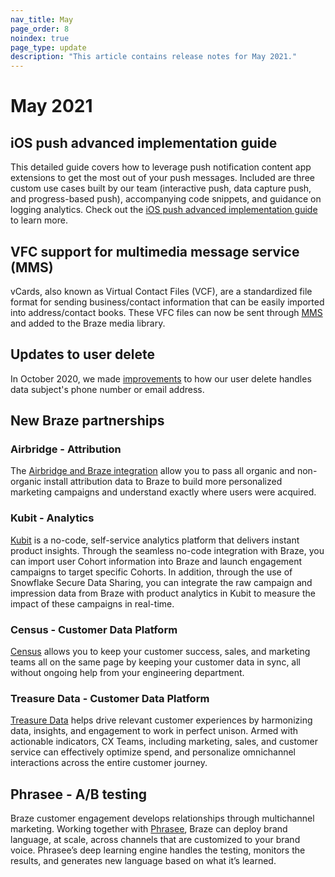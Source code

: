```yaml
---
nav_title: May
page_order: 8
noindex: true
page_type: update
description: "This article contains release notes for May 2021."
---
```

# May 2021

## iOS push advanced implementation guide

This detailed guide covers how to leverage push notification content app extensions to get the most out of your push messages. Included are three custom use cases built by our team (interactive push, data capture push, and progress-based push), accompanying code snippets, and guidance on logging analytics. Check out the [iOS push advanced implementation guide](/docs/developer_guide/platform_integration_guides/ios/push_notifications/implementation_guide/) to learn more.

## VFC support for multimedia message service (MMS)

vCards, also known as Virtual Contact Files (VCF), are a standardized file format for sending business/contact information that can be easily imported into address/contact books. These VFC files can now be sent through [MMS]({{site.baseurl}}/user_guide/message_building_by_channel/sms/mms/create/) and added to the Braze media library. 

## Updates to user delete

In October 2020, we made [improvements]({{site.baseurl}}/help/release_notes/2020/october/) to how our user delete handles data subject's phone number or email address. 

## New Braze partnerships

### Airbridge - Attribution

The [Airbridge and Braze integration]({{site.baseurl}}/partners/message_orchestration/attribution/airbridge/) allow you to pass all organic and non-organic install attribution data to Braze to build more personalized marketing campaigns and understand exactly where users were acquired.
### Kubit - Analytics

[Kubit]({{site.baseurl}}/partners/data_and_infrastructure_agility/analytics/kubit/) is a no-code, self-service analytics platform that delivers instant product insights. Through the seamless no-code integration with Braze, you can import user Cohort information into Braze and launch engagement campaigns to target specific Cohorts. In addition, through the use of Snowflake Secure Data Sharing, you can integrate the raw campaign and impression data from Braze with product analytics in Kubit to measure the impact of these campaigns in real-time. 

### Census - Customer Data Platform

[Census]({{site.baseurl}}/partners/data_and_infrastructure_agility/customer_data_platform/census/) allows you to keep your customer success, sales, and marketing teams all on the same page by keeping your customer data in sync, all without ongoing help from your engineering department.

### Treasure Data - Customer Data Platform

[Treasure Data]({{site.baseurl}}/partners/data_and_infrastructure_agility/customer_data_platform/treasure_data/) helps drive relevant customer experiences by harmonizing data, insights, and engagement to work in perfect unison. Armed with actionable indicators, CX Teams, including marketing, sales, and customer service can effectively optimize spend, and personalize omnichannel interactions across the entire customer journey. 

## Phrasee - A/B testing

Braze customer engagement develops relationships through multichannel marketing. Working together with [Phrasee]({{site.baseurl}}/partners/data_and_infrastructure_agility/ab_testing/phrasee/), Braze can deploy brand language, at scale, across channels that are customized to your brand voice. Phrasee’s deep learning engine handles the testing, monitors the results, and generates new language based on what it’s learned. 